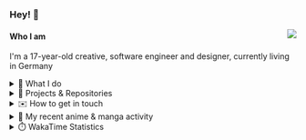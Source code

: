 ### Hey! 👋

[<img src="https://lanyard-profile-readme.vercel.app/api/228965621478588416" align="right">](https://discord.com/users/228965621478588416)

#### Who I am

I'm a 17-year-old creative, software engineer and designer, currently living in Germany

<details>
  <summary>💼 What I do</summary>

I currently am working on starting a publishing and management company for creatives.
I also am creative lead, community manager, and web developer at the Minecraft Server [Xenyria](https://xenyria.net) and the team behind it, [Pixelground Labs](https://pixelgroundlabs.com).
</details>

<details>
  <summary>📁 Projects & Repositories</summary>

<table>
    <thead>
        <tr>
            <th colspan=2>Svelte Libraries</th>
        </tr>
    </thead>
    <tbody>
        <tr>
            <td><a href="https://github.com/pixelgroundlabs/svelte-skinview3d">pixelgroundlabs/svelte-skinview3d</a></td>
            <td>A svelte component for rendering Minecraft SKins in 3D based on <a href="https://github.com/bs-community/skinview3d">skinview3d</a></td>
        </tr>
    </tbody>
    <thead>
        <tr>
            <th colspan=2>Minecraft Mods</th>
        </tr>
    </thead>
    <tbody>
        <tr>
            <td><a href="https://github.com/XenyriaNET/xeem">Xenyria Experience Enhancement Mod</a></td>
            <td>A client-side Minecraft Mod aiming to improve the experience on the Xenyria Minecraft Server</td>
        </tr>
    </tbody>
    <thead>
        <tr>
            <th colspan=2>Old Stuff</th>
        </tr>
    </thead>
    <tbody>
        <tr>
            <td><a href="https://github.com/OfficialCRUGG/lwstatus">lwstatus</a></td>
            <td>Lightweight webserver exposing various system metrics as a JSON endpoint and frontend</td>
        </tr>
        <tr>
            <td><a href="https://github.com/OfficialCRUGG/cfddns">cfddns / cloudflare-dyndns</a></td>
            <td>Simple application to run in the background that regularly checks for IP address changes and updates specific Cloudflare DNS Records accordingly. <s><i>Not sure how this still works...</i></s></td>
        </tr>
    </tbody>
</table>

</details>

<details>
  <summary>✉️ How to get in touch</summary>
  
> Sorted by how quickly you can expect a reply
- [Hit me up on Discord](https://discord.com/users/228965621478588416)
- [Hit me up on Twitter](https://twitter.com/cruggdev)
- [Send me a mail](mailto:me@crg.sh)
</details>


<details>
  <summary>🌸 My recent anime & manga activity</summary>
  
<!-- ANILIST_ACTIVITY:start -->

-   📺 Completed [SPY x FAMILY Season 2](https://anilist.co/anime/158927) (22:38, 09 April 2024)
-   📺 Plans to watch [SPY x FAMILY CODE: White ](https://anilist.co/anime/158928) (11:43, 09 April 2024)
-   📺 Watched episode 11 of [SPY x FAMILY Season 2](https://anilist.co/anime/158927) (13:15, 07 April 2024)
-   📺 Plans to watch [SCHOOL-LIVE!](https://anilist.co/anime/20754) (10:56, 26 March 2024)
-   📺 Rewatched episode 24 of [Toradora!](https://anilist.co/anime/4224) (17:02, 11 March 2024)

<!-- ANILIST_ACTIVITY:end -->
</details>

<details>
  <summary>⏱️ WakaTime Statistics</summary>

<!--START_SECTION:waka-->

```txt
From: 10 April 2024 - To: 17 April 2024

Svelte        10 hrs 34 mins  ██████████████▓░░░░░░░░░░   58.96 %
TypeScript    4 hrs 56 mins   ███████░░░░░░░░░░░░░░░░░░   27.51 %
CSS           57 mins         █▒░░░░░░░░░░░░░░░░░░░░░░░   05.31 %
Prisma        27 mins         ▓░░░░░░░░░░░░░░░░░░░░░░░░   02.53 %
Bash          16 mins         ▒░░░░░░░░░░░░░░░░░░░░░░░░   01.50 %
```

<!--END_SECTION:waka-->
</details>
